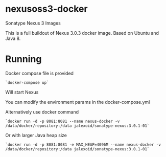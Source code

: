 # nexusoss3-docker
Sonatype Nexus 3 Images

This is a full buildout of Nexus 3.0.3 docker image. Based on Ubuntu and Java 8.

# Running


Docker compose file is provided

    `docker-compose up`

Will start Nexus

You can modify the environment params in the docker-compose.yml

Alternatively use docker command

    `docker run -d -p 8081:8081 --name nexus-docker -v /data/docker/repository:/data jalexoid/sonatype-nexus:3.0.1-01`

Or with larger Java heap size

    `docker run -d -p 8081:8081 -e MAX_HEAP=4096M --name nexus-docker -v /data/docker/repository:/data jalexoid/sonatype-nexus:3.0.1-01`
